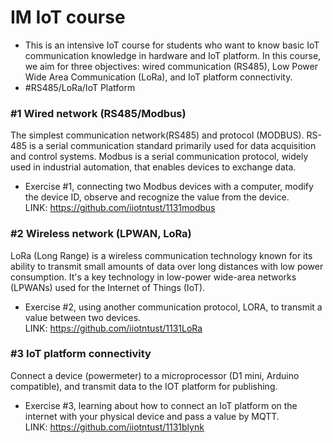 # IM IoT course 
- This is an intensive IoT course for students who want to know basic IoT communication knowledge in hardware and IoT platform. In this course, we aim for three objectives: wired communication (RS485), Low Power Wide Area Communication (LoRa), and IoT platform connectivity.
- #RS485/LoRa/IoT Platform
### #1 Wired network (RS485/Modbus)
The simplest communication network(RS485) and protocol (MODBUS). RS-485 is a serial communication standard primarily used for data acquisition and control systems. Modbus is a serial communication protocol, widely used in industrial automation, that enables devices to exchange data.
- Exercise #1, connecting two Modbus devices with a computer, modify the device ID, observe and recognize the value from the device.  
LINK: https://github.com/iiotntust/1131modbus
### #2 Wireless network (LPWAN, LoRa)
LoRa (Long Range) is a wireless communication technology known for its ability to transmit small amounts of data over long distances with low power consumption. It's a key technology in low-power wide-area networks (LPWANs) used for the Internet of Things (IoT).  
- Exercise #2, using another communication protocol, LORA, to transmit a value between two devices.  
LINK: https://github.com/iiotntust/1131LoRa  
### #3 IoT platform connectivity
Connect a device (powermeter) to a microprocessor (D1 mini, Arduino compatible), and transmit data to the IOT platform for publishing.  
- Exercise #3, learning about how to connect an IoT platform on the internet with your physical device and pass a value by MQTT.  
LINK: https://github.com/iiotntust/1131blynk

